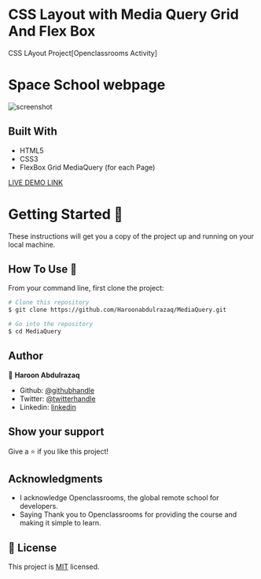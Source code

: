 # CSS Layout with Media Query Grid And Flex Box
CSS LAyout Project[Openclassrooms Activity]
# Space School webpage

![screenshot](./image/Screenshot.png)
 
## Built With

- HTML5
- CSS3
- FlexBox Grid MediaQuery (for each Page)

[LIVE DEMO LINK](https://haroonabdulrazaq.github.io/MediaQuery/)



# Getting Started 🚀

These instructions will get you a copy of the project up and running on your local machine.

## How To Use 🔧

From your command line, first clone the project:  

```bash
# Clone this repository
$ git clone https://github.com/Haroonabdulrazaq/MediaQuery.git

# Go into the repository
$ cd MediaQuery

```

## Author

👤 **Haroon Abdulrazaq**

- Github: [@githubhandle](https://github.com/Haroonabdulrazaq)
- Twitter: [@twitterhandle](https://twitter.com/hanq_o)
- Linkedin: [linkedin](https://www.linkedin.com/in/haroon-abdulrazaq-817906100/)

## Show your support

Give a ⭐️ if you like this project!

## Acknowledgments

- I acknowledge Openclassrooms, the global remote school for developers.
- Saying Thank you to Openclassrooms for providing the course and making it simple to learn.

## 📝 License

This project is [MIT](lic.url) licensed.
